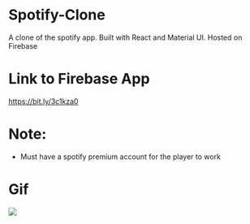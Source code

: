 # Spotify-Clone
  A clone of the spotify app. Built with React and Material UI. Hosted on Firebase
 
# Link to Firebase App
 https://bit.ly/3c1kza0

# Note:
- Must have a spotify premium account for the player to work

# Gif
![](https://media.giphy.com/media/llbBdjsaL0pr5iG90H/giphy.gif)
